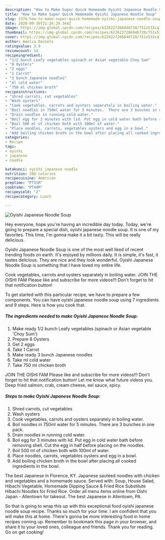 ```yaml
---
description: "How to Make Super Quick Homemade Oyishi Japanese Noodle Soup"
title: "How to Make Super Quick Homemade Oyishi Japanese Noodle Soup"
slug: 2374-how-to-make-super-quick-homemade-oyishi-japanese-noodle-soup
date: 2020-09-30T21:26:29.344Z
image: https://img-global.cpcdn.com/recipes/6226227266846720/751x532cq70/oyishi-japanese-noodle-soup-recipe-main-photo.jpg
thumbnail: https://img-global.cpcdn.com/recipes/6226227266846720/751x532cq70/oyishi-japanese-noodle-soup-recipe-main-photo.jpg
cover: https://img-global.cpcdn.com/recipes/6226227266846720/751x532cq70/oyishi-japanese-noodle-soup-recipe-main-photo.jpg
author: Amelia Daniels
ratingvalue: 3.9
reviewcount: 14
recipeingredient:
- "1/2 bunch Leafy vegetables spinach or Asian vegetable Choy Sum"
- "8 Oysters"
- "2 eggs"
- "1 Carrot"
- "3 bunch Japanese noodles"
- "ml cold water"
- "750 ml chicken broth"
recipeinstructions:
- "Shred carrots, cut vegetables"
- "Wash oysters"
- "Cook vegetables, carrots and oysters separately in boiling water."
- "Boil noodles in 750ml water for 5 minutes.  There are 3 bunches in one pack."
- "Drain noodles in running cold water."
- "Boil egg for 3 minutes with lid. Put egg in cold water bath before removing shell. Cut the egg in half before placing on the noodles."
- "Boil 500 ml of chicken both with 100ml of water."
- "Place noodles, carrots, vegetables oysters and egg in a bowl."
- "Add boiling chicken broth in the bowl after placing all cooked ingredients in the bowl."
categories:
- Recipe
tags:
- oyishi
- japanese
- noodle

katakunci: oyishi japanese noodle 
nutrition: 260 calories
recipecuisine: American
preptime: "PT31M"
cooktime: "PT44M"
recipeyield: "2"
recipecategory: Lunch

---
```



![Oyishi Japanese Noodle Soup](https://img-global.cpcdn.com/recipes/6226227266846720/751x532cq70/oyishi-japanese-noodle-soup-recipe-main-photo.jpg)

Hey everyone, hope you're having an incredible day today. Today, we're going to prepare a special dish, oyishi japanese noodle soup. It is one of my favorites. This time, I'm gonna make it a bit tasty. This will be really delicious.

Oyishi Japanese Noodle Soup is one of the most well liked of recent trending foods on earth. It's enjoyed by millions daily. It is simple, it's fast, it tastes delicious. They are nice and they look wonderful. Oyishi Japanese Noodle Soup is something that I have loved my entire life.

Cook vegetables, carrots and oysters separately in boiling water. JOIN THE OISHI FAM Please like and subscribe for more videos!!! Don&#39;t forget to hit that notification button!


To get started with this particular recipe, we have to prepare a few components. You can have oyishi japanese noodle soup using 7 ingredients and 9 steps. Here is how you cook that.

<!--inarticleads1-->

##### The ingredients needed to make Oyishi Japanese Noodle Soup:

1. Make ready 1/2 bunch Leafy vegetables (spinach or Asian vegetable &#39;Choy Sum&#39;)
1. Prepare 8 Oysters
1. Get 2 eggs
1. Take 1 Carrot
1. Make ready 3 bunch Japanese noodles
1. Take ml cold water
1. Take 750 ml chicken broth


JOIN THE OISHI FAM Please like and subscribe for more videos!!! Don&#39;t forget to hit that notification button! Let me know what future videos you. Deep fried salmon, crab, cream cheese, eel sauce, spicy. 

<!--inarticleads2-->

##### Steps to make Oyishi Japanese Noodle Soup:

1. Shred carrots, cut vegetables
1. Wash oysters
1. Cook vegetables, carrots and oysters separately in boiling water.
1. Boil noodles in 750ml water for 5 minutes.  There are 3 bunches in one pack.
1. Drain noodles in running cold water.
1. Boil egg for 3 minutes with lid. Put egg in cold water bath before removing shell. Cut the egg in half before placing on the noodles.
1. Boil 500 ml of chicken both with 100ml of water.
1. Place noodles, carrots, vegetables oysters and egg in a bowl.
1. Add boiling chicken broth in the bowl after placing all cooked ingredients in the bowl.


The best Japanese in Florence, KY. Japanese sautéed noodles with chicken and vegetables and a homemade sauce. Served with: Soup, House Salad, Hibachi Vegetable, Homemade Dipping Sauce &amp; Fried Rice Substitute Hibachi Noodles for Fried Rice. Order all menu items online from Oishi Japan - Allentown for takeout. The best Japanese in Allentown, PA. 

So that is going to wrap this up with this exceptional food oyishi japanese noodle soup recipe. Thanks so much for your time. I am confident that you will make this at home. There's gonna be more interesting food in home recipes coming up. Remember to bookmark this page in your browser, and share it to your loved ones, colleague and friends. Thank you for reading. Go on get cooking!
